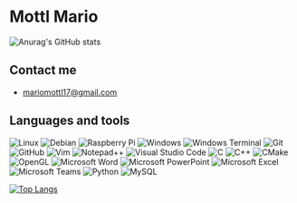 # Mottl Mario 
![Anurag's GitHub stats](https://github-readme-stats.vercel.app/api?username=MarioMottl&show_icons=true)

## Contact me
* mariomottl17@gmail.com
## Languages and tools

![Linux](https://img.shields.io/badge/-Linux-FCC624?style=flat-square&logo=linux&logoColor=black) ![Debian](https://img.shields.io/badge/-Debian-A81D33?style=flat-square&logo=debian&logoColor=white) ![Raspberry Pi](https://img.shields.io/badge/-Raspberry_Pi-A22846?style=flat-square&logo=raspberry-pi&logoColor=white) ![Windows](https://img.shields.io/badge/-Windows-0078D6?style=flat-square&logo=windows&logoColor=white) ![Windows Terminal](https://img.shields.io/badge/-Windows_Terminal-4D4D4D?style=flat-square&logo=windows-terminal&logoColor=white)
![Git](https://img.shields.io/badge/-Git-F05032?style=flat-square&logo=git&logoColor=white) ![GitHub](https://img.shields.io/badge/-GitHub-181717?style=flat-square&logo=github&logoColor=white)
![Vim](https://img.shields.io/badge/-Vim-019733?style=flat-square&logo=vim&logoColor=white) ![Notepad++](https://img.shields.io/badge/-Notepad++-90E59A?style=flat-square&logo=notepad%2B%2B&logoColor=black) ![Visual Studio Code](https://img.shields.io/badge/-Visual_Studio_Code-007ACC?style=flat-square&logo=visual-studio-code&logoColor=white) 
![C](https://img.shields.io/badge/-C-A8B9CC?style=flat-square&logo=c&logoColor=black) ![C++](https://img.shields.io/badge/-C++-00599C?style=flat-square&logo=c%2B%2B&logoColor=white) ![CMake](https://img.shields.io/badge/-CMake-064F8C?style=flat-square&logo=cmake&logoColor=white) ![OpenGL](https://img.shields.io/badge/-OpenGL-5586A4?style=flat-square&logo=opengl&logoColor=white)
![Microsoft Word](https://img.shields.io/badge/-Word-2B579A?style=flat-square&logo=microsoft-word&logoColor=white)
![Microsoft PowerPoint](https://img.shields.io/badge/-PowerPoint-B7472A?style=flat-square&logo=microsoft-powerpoint&logoColor=white)
![Microsoft Excel](https://img.shields.io/badge/-Excel-217346?style=flat-square&logo=microsoft-excel&logoColor=white) ![Microsoft Teams](https://img.shields.io/badge/-Teams-6264A7?style=flat-square&logo=microsoft-teams&logoColor=white) ![Python](https://img.shields.io/badge/-Python-3776AB?style=flat-square&logo=python&logoColor=white)
![MySQL](https://img.shields.io/badge/-MySQL-4479A1?style=flat-square&logo=mysql&logoColor=white)

[![Top Langs](https://github-readme-stats.vercel.app/api/top-langs/?username=MarioMottl)](https://github.com/anuraghazra/github-readme-stats)
